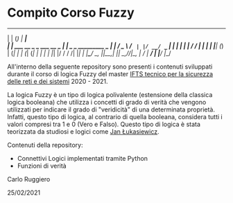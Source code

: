 # Compito Corso Fuzzy

  _                 _             ______                   
 | |               (_)           |  ____|                  
 | |     ___   __ _ _  ___ __ _  | |__ _   _ _________   _ 
 | |    / _ \ / _` | |/ __/ _` | |  __| | | |_  /_  / | | |
 | |___| (_) | (_| | | (_| (_| | | |  | |_| |/ / / /| |_| |
 |______\___/ \__, |_|\___\__,_| |_|   \__,_/___/___|\__, |
               __/ |                                  __/ |
              |___/                                  |___/
              
All'interno della seguente repository sono presenti i contenuti sviluppati durante il corso di logica Fuzzy del master [IFTS tecnico per la sicurezza delle reti e dei sistemi](https://www.scuolalatecnica.it/ifts) 2020 - 2021.

La logica Fuzzy è un tipo di logica polivalente (estensione della classica logica booleana) che utilizza i concetti di grado di verità che vengono utilizzati per indicare il grado di "veridicità" di una determinata proprietà. Infatti, questo tipo di logica, al contrario di quella booleana, considera tutti i valori compresi tra 1 e 0 (Vero e Falso). Questo tipo di logica è stata teorizzata da studiosi e logici come [Jan Łukasiewicz](https://it.wikipedia.org/wiki/Jan_%C5%81ukasiewicz).


Contenuti della repository:
* Connettivi Logici implementati tramite Python
* Funzioni di verità 

Carlo Ruggiero 

25/02/2021

